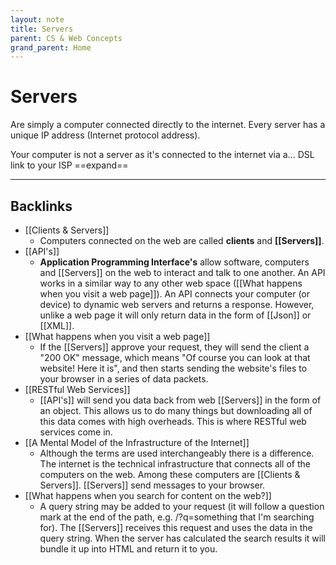 ```yaml
---
layout: note
title: Servers
parent: CS & Web Concepts
grand_parent: Home
---
```


# Servers

Are simply a computer connected directly to the internet. Every server has a unique IP address (Internet protocol address).

Your computer is not a server as it's connected to the internet via a... DSL link to your ISP ==expand==

---

## Backlinks
* [[Clients & Servers]]
	* Computers connected on the web are called **clients** and **[[Servers]]**.
* [[API's]]
	* **Application Programming Interface's** allow software, computers and [[Servers]] on the web to interact and talk to one another. An API works in a similar way to any other web space ([[What happens when you visit a web page]]). An API connects your computer (or device) to dynamic web servers and returns a response. However, unlike a web page it will only return data in the form of [[Json]] or [[XML]].
* [[What happens when you visit a web page]]
	* If the [[Servers]] approve your request, they will send the client a "200 OK" message, which means "Of course you can look at that website! Here it is", and then starts sending the website's files to your browser in a series of data packets.
* [[RESTful Web Services]]
	* [[API's]] will send you data back from web [[Servers]] in the form of an object. This allows us to do many things but downloading all of this data comes with high overheads. This is where RESTful web services come in.
* [[A Mental Model of the Infrastructure of the Internet]]
	* Although the terms are used interchangeably there is a difference. The internet is the technical infrastructure that connects all of the computers on the web. Among these computers are [[Clients & Servers]]. [[Servers]] send messages to your browser.
* [[What happens when you search for content on the web?]]
	* A query string may be added to your request (it will follow a question mark at the end of the path, e.g. /?q=something that I'm searching for). The [[Servers]] receives this request and uses the data in the query string. When the server has calculated the search results it will bundle it up into HTML and return it to you.


